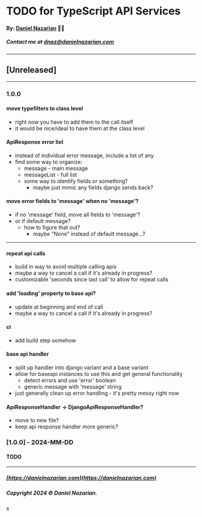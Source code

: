 # TODO for TypeScript API Services
#### By: [Daniel Nazarian](https://danielnazarian) 🐧👹
##### Contact me at <dnaz@danielnazarian.com>

-------------------------------------------------------
## [Unreleased]
-----
### 1.0.0


#### move typefilters to class level
- right now you have to add them to the call itself
- it would be nice/ideal to have them at the class level



#### ApiResponse error list
- instead of individual error message, include a list of any
- find some way to organize:
  - message - main message
  - messageList - full list
  - some way to identify fields or something?
    - maybe just mimic any fields django sends back?


#### move error fields to 'message' when no 'message'?
- if no 'message' field, move all fields to 'message'?
- or if default message?
  - how to figure that out?
    - maybe "None" instead of default message...?

    
---


#### repeat api calls
- build in way to avoid multiple calling apis
- maybe a way to cancel a call if it's already in progress?
- customizable 'seconds since last call' to allow for repeat calls


#### add 'loading' property to base api?
- update at beginning and end of call
- maybe a way to cancel a call if it's already in progress?



#### ci
- add build step somehow


#### base api handler
- split up handler into django variant and a base variant
- allow for baseapi instances to use this and get general functionality
  - detect errors and use 'error' boolean
  - generic message with 'message' string
- just generally clean up error handling - it's pretty messy right now



#### ApiResponseHandler -> DjangoApiResponseHandler?
- move to new file?
- keep api response handler more generic?




### [1.0.0] - 2024-MM-DD
#### TODO

-------------------------------------------------------

##### [https://danielnazarian.com](https://danielnazarian.com)
##### Copyright 2024 © Daniel Nazarian.
s